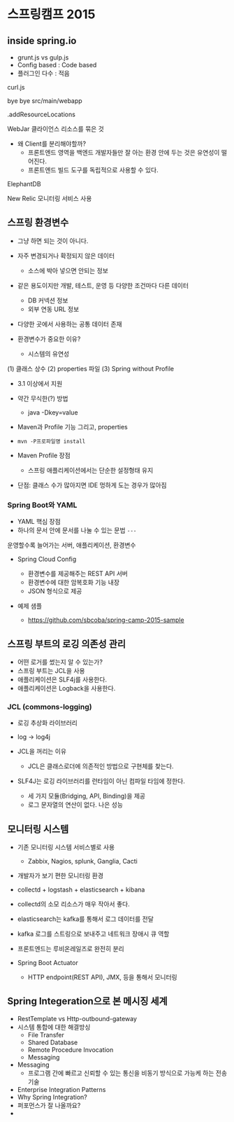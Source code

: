 # 스프링캠프 2015

## inside spring.io
* grunt.js vs gulp.js
* Config based : Code based
* 플러그인 다수 : 적음

curl.js

bye bye src/main/webapp

.addResourceLocations

WebJar 클라이언스 리소스를 묶은 것


* 왜 Client를 분리해야할까?
  * 프론트엔드 영역을 백엔드 개발자들만 잘 아는 환경 안에 두는 것은 유연성이 떨어진다.
  * 프론트엔드 빌드 도구를 독립적으로 사용할 수 있다.

ElephantDB

New Relic
모니터링 서비스 사용



## 스프링 환경변수
* 그냥 하면 되는 것이 아니다.
* 자주 변경되거나 확정되지 않은 데이터
  * 소스에 박아 넣으면 안되는 정보
* 같은 용도이지만 개발, 테스트, 운영 등 다양한 조건마다 다른 데이터
  * DB 커넥션 정보
  * 외부 연동 URL 정보
* 다양한 곳에서 사용하는 공통 데이터 존재

* 환경변수가 중요한 이유?
  * 시스템의 유연성

(1) 클래스 상수
(2) properties 파일
(3) Spring without Profile
   * 3.1 이상에서 지원

* 약간 무식한(?) 방법
  * java -Dkey=value

* Maven과 Profile 기능 그리고, properties
* `mvn -P프로파일명 install`
* Maven Profile 장점
  * 스프링 애플리케이션에서는 단순한 설정형태 유지
* 단점: 클래스 수가 많아지면 IDE 멍하게 도는 경우가 많아짐

### Spring Boot와 YAML
* YAML 핵심 장점
* 하나의 문서 안에 문서를 나눌 수 있는 문법 `---`

운영할수록 늘어가는 서버, 애플리케이션, 환경변수
* Spring Cloud Config
  * 환경변수를 제공해주는 REST API 서버
  * 환경변수에 대한 암복호화 기능 내장
  * JSON 형식으로 제공

* 예제 샘플
  * https://github.com/sbcoba/spring-camp-2015-sample



## 스프링 부트의 로깅 의존성 관리
* 어떤 로거를 썼는지 알 수 있는가?
* 스프링 부트는 JCL을 사용
* 애플리케이션은 SLF4j를 사용한다.
* 애플리케이션은 Logback을 사용한다.

### JCL (commons-logging)  

* 로깅 추상화 라이브러리
* log -> log4j


* JCL을 꺼리는 이유
  * JCL은 클래스로더에 의존적인 방법으로 구현체를 찾는다.
* SLF4J는 로깅 라이브러리를 런타임이 아닌 컴파일 타임에 정한다.
  * 세 가지 모듈(Bridging, API, Binding)을 제공
  * 로그 문자열의 연산이 없다. 나은 성능



## 모니터링 시스템
* 기존 모니터링 시스템 서비스별로 사용
  * Zabbix, Nagios, splunk, Ganglia, Cacti
* 개발자가 보기 편한 모니터링 환경
* collectd + logstash + elasticsearch + kibana
* collectd의 소모 리소스가 매우 작아서 좋다.


* elasticsearch는 kafka를 통해서 로그 데이터를 전달
* kafka 로그를 스트링으로 보내주고 네트워크 장애시 큐 역할


* 프론트엔드는 루비온레일즈로 완전히 분리


* Spring Boot Actuator
  * HTTP endpoint(REST API), JMX, 등을 통해서 모니터링


## Spring Integeration으로 본 메시징 세계
* RestTemplate vs Http-outbound-gateway
* 시스템 통합에 대한 해결방싱
  * File Transfer
  * Shared Database
  * Remote Procedure Invocation
  * Messaging
* Messaging
  * 프로그램 간에 빠르고 신뢰할 수 있는 통신을 비동기 방식으로 가능케 하는 전송 기술
* Enterprise Integration Patterns
* Why Spring Integration?
* 퍼포먼스가 잘 나올까요?
* 


